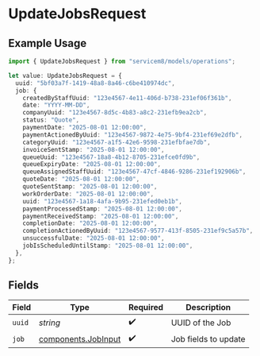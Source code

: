 # UpdateJobsRequest

## Example Usage

```typescript
import { UpdateJobsRequest } from "servicem8/models/operations";

let value: UpdateJobsRequest = {
  uuid: "5bf03a7f-1419-48a8-8a46-c6be410974dc",
  job: {
    createdByStaffUuid: "123e4567-4e11-406d-b738-231ef06f361b",
    date: "YYYY-MM-DD",
    companyUuid: "123e4567-8d5c-4b83-a8c2-231efb9ea2cb",
    status: "Quote",
    paymentDate: "2025-08-01 12:00:00",
    paymentActionedByUuid: "123e4567-9872-4e75-9bf4-231ef69e2dfb",
    categoryUuid: "123e4567-a1f5-42e6-9598-231efbfae7db",
    invoiceSentStamp: "2025-08-01 12:00:00",
    queueUuid: "123e4567-18a8-4b12-8705-231efce0fd9b",
    queueExpiryDate: "2025-08-01 12:00:00",
    queueAssignedStaffUuid: "123e4567-47cf-4846-9286-231ef192906b",
    quoteDate: "2025-08-01 12:00:00",
    quoteSentStamp: "2025-08-01 12:00:00",
    workOrderDate: "2025-08-01 12:00:00",
    uuid: "123e4567-1a18-4afa-9b95-231efed0eb1b",
    paymentProcessedStamp: "2025-08-01 12:00:00",
    paymentReceivedStamp: "2025-08-01 12:00:00",
    completionDate: "2025-08-01 12:00:00",
    completionActionedByUuid: "123e4567-9577-413f-8505-231ef9c5a57b",
    unsuccessfulDate: "2025-08-01 12:00:00",
    jobIsScheduledUntilStamp: "2025-08-01 12:00:00",
  },
};
```

## Fields

| Field                                                      | Type                                                       | Required                                                   | Description                                                |
| ---------------------------------------------------------- | ---------------------------------------------------------- | ---------------------------------------------------------- | ---------------------------------------------------------- |
| `uuid`                                                     | *string*                                                   | :heavy_check_mark:                                         | UUID of the Job                                            |
| `job`                                                      | [components.JobInput](../../models/components/jobinput.md) | :heavy_check_mark:                                         | Job fields to update                                       |